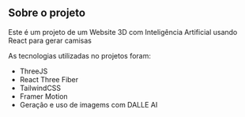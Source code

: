 ## Sobre o projeto
Este é um projeto de um Website 3D com Inteligência Artificial usando React para gerar camisas
 
As tecnologias utilizadas no projetos foram:
- ThreeJS
- React Three Fiber
- TailwindCSS
- Framer Motion
- Geração e uso de imagems com DALLE AI

